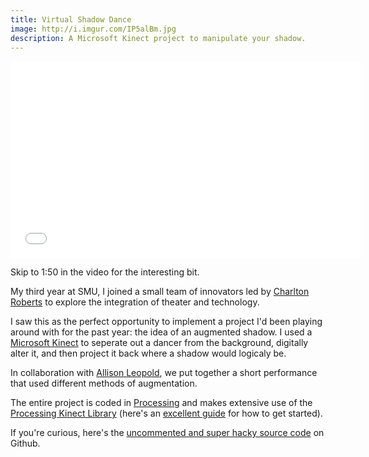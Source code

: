 ```yaml
---
title: Virtual Shadow Dance
image: http://i.imgur.com/IP5alBm.jpg
description: A Microsoft Kinect project to manipulate your shadow.
---
```


<iframe width="560" height="315" src="//www.youtube.com/embed/WV0vvCz4uFM" frameborder="0" allowfullscreen></iframe>

Skip to 1:50 in the video for the interesting bit.

My third year at SMU, I joined a small team of innovators led by [Charlton Roberts](http://www.linkedin.com/in/charltonroberts) to explore the integration of theater and technology.

I saw this as the perfect opportunity to implement a project I'd been playing around with for the past year: the idea of an augmented shadow. I used a [Microsoft Kinect](http://en.wikipedia.org/wiki/Kinect) to seperate out a dancer from the background, digitally alter it, and then project it back where a shadow would logicaly be.

In collaboration with [Allison Leopold](http://www.facebook.com/allison.leopold.3), we put together a short performance that used different methods of augmentation.

The entire project is coded in [Processing](http://processing.org/) and makes extensive use of the [Processing Kinect Library](https://github.com/shiffman/libfreenect/tree/master/wrappers/java/processing) (here's an [excellent guide](http://www.shiffman.net/p5/kinect/) for how to get started).

If you're curious, here's the [uncommented and super hacky source code](https://github.com/christiangenco/Kinect-Shadow-Dance) on Github.

